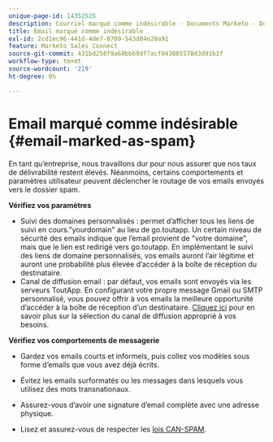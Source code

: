 ```yaml
---
unique-page-id: 14352525
description: Courriel marqué comme indésirable - Documents Marketo - Documentation du produit
title: Email marqué comme indésirable
exl-id: 2cd1ec96-441d-4de7-8709-543d04e20a91
feature: Marketo Sales Connect
source-git-commit: 431bd258f9a68bbb9df7acf043085578d3d91b1f
workflow-type: tm+mt
source-wordcount: '219'
ht-degree: 0%

---
```


# Email marqué comme indésirable {#email-marked-as-spam}

En tant qu’entreprise, nous travaillons dur pour nous assurer que nos taux de délivrabilité restent élevés. Néanmoins, certains comportements et paramètres utilisateur peuvent déclencher le routage de vos emails envoyés vers le dossier spam.

**Vérifiez vos paramètres**

* Suivi des domaines personnalisés : permet d’afficher tous les liens de suivi en cours.&quot;yourdomain&quot; au lieu de go.toutapp. Un certain niveau de sécurité des emails indique que l’email provient de &quot;votre domaine&quot;, mais que le lien est redirigé vers go.toutapp. En implémentant le suivi des liens de domaine personnalisés, vos emails auront l’air légitime et auront une probabilité plus élevée d’accéder à la boîte de réception du destinataire.
* Canal de diffusion email : par défaut, vos emails sont envoyés via les serveurs ToutApp. En configurant votre propre message Gmail ou SMTP personnalisé, vous pouvez offrir à vos emails la meilleure opportunité d’accéder à la boîte de réception d’un destinataire. [Cliquez ici](https://nation.marketo.com/docs/DOC-5080) pour en savoir plus sur la sélection du canal de diffusion approprié à vos besoins.

**Vérifiez vos comportements de messagerie**

* Gardez vos emails courts et informels, puis collez vos modèles sous forme d’emails que vous avez déjà écrits.

* Évitez les emails surformatés ou les messages dans lesquels vous utilisez des mots transnationaux.

* Assurez-vous d’avoir une signature d’email complète avec une adresse physique.

* Lisez et assurez-vous de respecter les [lois CAN-SPAM](https://www.ftc.gov/tips-advice/business-center/guidance/can-spam-act-compliance-guide-business).
